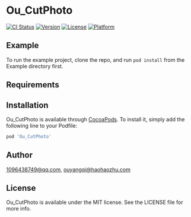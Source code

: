 # Ou_CutPhoto

[![CI Status](https://img.shields.io/travis/1096438749@qq.com/Ou_CutPhoto.svg?style=flat)](https://travis-ci.org/1096438749@qq.com/Ou_CutPhoto)
[![Version](https://img.shields.io/cocoapods/v/Ou_CutPhoto.svg?style=flat)](https://cocoapods.org/pods/Ou_CutPhoto)
[![License](https://img.shields.io/cocoapods/l/Ou_CutPhoto.svg?style=flat)](https://cocoapods.org/pods/Ou_CutPhoto)
[![Platform](https://img.shields.io/cocoapods/p/Ou_CutPhoto.svg?style=flat)](https://cocoapods.org/pods/Ou_CutPhoto)

## Example

To run the example project, clone the repo, and run `pod install` from the Example directory first.

## Requirements

## Installation

Ou_CutPhoto is available through [CocoaPods](https://cocoapods.org). To install
it, simply add the following line to your Podfile:

```ruby
pod 'Ou_CutPhoto'
```

## Author

1096438749@qq.com, ouyangqi@haohaozhu.com

## License

Ou_CutPhoto is available under the MIT license. See the LICENSE file for more info.

